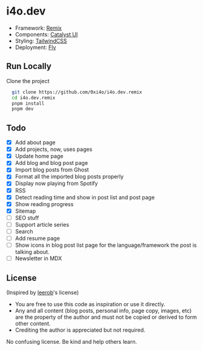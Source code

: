 # i4o.dev

-   Framework: [Remix](https://remix.run/)
-   Components: [Catalyst UI](https://catalyst.i4o.dev/)
-   Styling: [TailwindCSS](https://tailwindcss.com/)
-   Deployment: [Fly](https://fly.io/)

## Run Locally

Clone the project

```bash
  git clone https://github.com/0xi4o/i4o.dev.remix
  cd i4o.dev.remix
  pnpm install
  pnpm dev
```

## Todo

-   [x] Add about page
-   [x] Add projects, now, uses pages
-   [x] Update home page
-   [x] Add blog and blog post page
-   [x] Import blog posts from Ghost
-   [x] Format all the imported blog posts properly
-   [x] Display now playing from Spotify
-   [x] RSS
-   [x] Detect reading time and show in post list and post page
-   [x] Show reading progress
-   [x] Sitemap
-   [ ] SEO stuff
-   [ ] Support article series
-   [ ] Search
-   [ ] Add resume page
-   [ ] Show icons in blog post list page for the language/framework the post is talking about.
-   [ ] Newsletter in MDX

## License

(Inspired by [leerob](https://github.com/leerob/leerob.io/blob/main/LICENSE.txt)'s license)

-   You are free to use this code as inspiration or use it directly.
-   Any and all content (blog posts, personal info, page copy, images, etc) are the property of the author and must not be copied or derived to form other content.
-   Crediting the author is appreciated but not required.

No confusing license. Be kind and help others learn.
